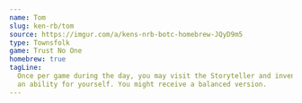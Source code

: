 ```yaml
---
name: Tom
slug: ken-rb/tom
source: https://imgur.com/a/kens-nrb-botc-homebrew-JQyD9m5
type: Townsfolk
game: Trust No One
homebrew: true
tagLine:
  Once per game during the day, you may visit the Storyteller and invent
  an ability for yourself. You might receive a balanced version.
---
```

